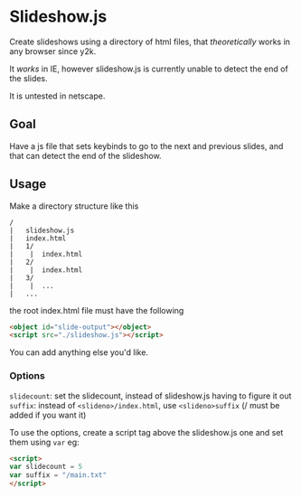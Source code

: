 # Slideshow.js

Create slideshows using a directory of html files, that *theoretically* works in any browser since y2k.

It *works* in IE, however slideshow.js is currently unable to detect the end of the slides.

It is untested in netscape.


## Goal

Have a js file that sets keybinds to go to the next and previous slides,
and that can detect the end of the slideshow.

## Usage

Make a directory structure like this

```
/
|   slideshow.js
|   index.html
|   1/
|    |  index.html
|   2/
|    |  index.html
|   3/
|    |  ...
|   ...
```

the root index.html file must have the following
```html
<object id="slide-output"></object>
<script src="./slideshow.js"></script>
```
You can add anything else you'd like.

### Options
`slidecount`: set the slidecount, instead of slideshow.js having to figure it out
`suffix`: instead of `<slideno>/index.html`, use `<slideno>suffix` (/ must be added if you want it)

To use the options, create a script tag above the slideshow.js one and set them using `var`
eg:
```html
<script>
var slidecount = 5
var suffix = "/main.txt"
</script>
```
